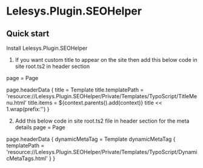 Lelesys.Plugin.SEOHelper
======================

Quick start
-----------
Install Lelesys.Plugin.SEOHelper

1. If you want custom title to appear on the site then add this below code in site root.ts2 in header section

page = Page

page.headerData {
	title = Template
	title.templatePath = 'resource://Lelesys.Plugin.SEOHelper/Private/Templates/TypoScript/TitleMenu.html'
	title.items = ${context.parents().add(context)}
	title << 1.wrap(prefix:'<title>', suffix: '</title>')
}


2. Add this below code in site root.ts2 file in header section for the meta details
page = Page

page.headerData {
	dynamicMetaTag = Template
	dynamicMetaTag {
		templatePath = 'resource://Lelesys.Plugin.SEOHelper/Private/Templates/TypoScript/DynamicMetaTags.html'
	}
}